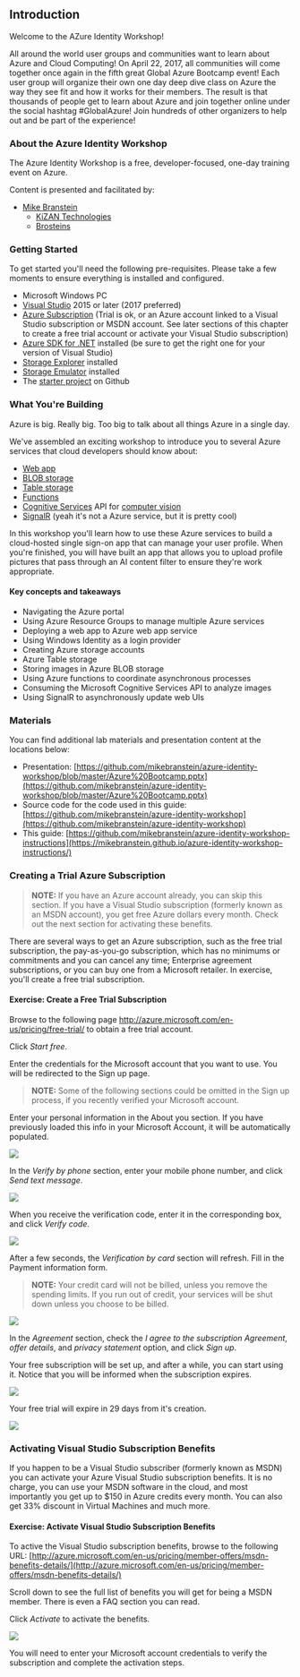 ## Introduction

Welcome to the AZure Identity Workshop! 


All around the world user groups and communities want to learn about Azure and Cloud Computing! On April 22, 2017, all communities will come together once again in the fifth great Global Azure Bootcamp event! Each user group will organize their own one day deep dive class on Azure the way they see fit and how it works for their members. The result is that thousands of people get to learn about Azure and join together online under the social hashtag #GlobalAzure! Join hundreds of other organizers to help out and be part of the experience! 

### About the Azure Identity Workshop

The Azure Identity Workshop is a free, developer-focused, one-day training event on Azure. 

Content is presented and facilitated by:

* [Mike Branstein](https://twitter.com/mikebranstein)
    * [KiZAN Technologies](http://kizan.com)
    * [Brosteins](https://brosteins.com)

### Getting Started

To get started you'll need the following pre-requisites. Please take a few moments to ensure everything is installed and configured.

* Microsoft Windows PC
* [Visual Studio](https://www.visualstudio.com) 2015 or later (2017 preferred)
* [Azure Subscription](https://azure.microsoft.com) (Trial is ok, or an Azure account linked to a Visual Studio subscription or MSDN account. See later sections of this chapter to create a free trial account or activate your Visual Studio subscription)
* [Azure SDK for .NET](https://azure.microsoft.com/en-us/downloads/) installed (be sure to get the right one for your version of Visual Studio)
* [Storage Explorer](http://storageexplorer.com/) installed
* [Storage Emulator](https://go.microsoft.com/fwlink/?LinkId=717179&clcid=0x409) installed
* The [starter project](https://github.com/mikebranstein/azure-identity-workshop/tree/start) on Github

### What You're Building

Azure is big. Really big. Too big to talk about all things Azure in a single day. 

We've assembled an exciting workshop to introduce you to several Azure services that cloud developers should know about:
* [Web app](https://azure.microsoft.com/en-us/services/app-service/web/)
* [BLOB storage](https://azure.microsoft.com/en-us/services/storage/blobs/)
* [Table storage](https://azure.microsoft.com/en-us/services/storage/tables/)
* [Functions](https://azure.microsoft.com/en-us/services/functions/)
* [Cognitive Services](https://www.microsoft.com/cognitive-services) API for [computer vision](https://www.microsoft.com/cognitive-services/en-us/computer-vision-api)
* [SignalR](https://www.asp.net/signalr) (yeah it's not a Azure service, but it is pretty cool)

In this workshop you'll learn how to use these Azure services to build a cloud-hosted single sign-on app that can manage your user profile. When you're finished, you will have built an app that allows you to upload profile pictures that pass through an AI content filter to ensure they're work appropriate. 

#### Key concepts and takeaways

* Navigating the Azure portal
* Using Azure Resource Groups to manage multiple Azure services
* Deploying a web app to Azure web app service
* Using Windows Identity as a login provider
* Creating Azure storage accounts
* Azure Table storage 
* Storing images in Azure BLOB storage
* Using Azure functions to coordinate asynchronous processes
* Consuming the Microsoft Cognitive Services API to analyze images
* Using SignalR to asynchronously update web UIs

### Materials

You can find additional lab materials and presentation content at the locations below:

* Presentation: [https://github.com/mikebranstein/azure-identity-workshop/blob/master/Azure%20Bootcamp.pptx](https://github.com/mikebranstein/azure-identity-workshop/blob/master/Azure%20Bootcamp.pptx)
* Source code for the code used in this guide: [https://github.com/mikebranstein/azure-identity-workshop](https://github.com/mikebranstein/azure-identity-workshop)
* This guide: [https://github.com/mikebranstein/azure-identity-workshop-instructions](https://mikebranstein.github.io/azure-identity-workshop-instructions/)

### Creating a Trial Azure Subscription

> **NOTE:** If you have an Azure account already, you can skip this section. If you have a Visual Studio subscription (formerly known as an MSDN account), you get free Azure dollars every month. Check out the next section for activating these benefits.

There are several ways to get an Azure subscription, such as the free trial subscription, the pay-as-you-go subscription, which has no minimums or commitments and you can cancel any time; Enterprise agreement subscriptions, or you can buy one from a Microsoft retailer. In exercise, you'll create a free trial subscription.

<h4 class="exercise-start">
    <b>Exercise</b>: Create a Free Trial Subscription
</h4>

Browse to the following page http://azure.microsoft.com/en-us/pricing/free-trial/ to obtain a free trial account.

Click *Start free*.

Enter the credentials for the Microsoft account that you want to use. You will be redirected to the Sign up page.

> **NOTE:** Some of the following sections could be omitted in the Sign up process, if you recently verified your Microsoft account.

Enter your personal information in the About you section. If you have previously loaded this info in your Microsoft Account, it will be automatically populated.

<img src="images/chapter0/sign-up.png" class="img-medium" />

In the *Verify by phone* section, enter your mobile phone number, and click *Send text message*.

<img src="images/chapter0/send-text-message.png" class="img-medium" />

When you receive the verification code, enter it in the corresponding box, and click *Verify code*.

<img src="images/chapter0/verify-code.png" class="img-medium" />

After a few seconds, the *Verification by card* section will refresh. Fill in the Payment information form. 

> **NOTE:** Your credit card will not be billed, unless you remove the spending limits. If you run out of credit, your services will be shut down unless you choose to be billed.

<img src="images/chapter0/verify-by-card.png" class="img-medium" />

In the *Agreement* section, check the *I agree to the subscription Agreement*, *offer details*, and *privacy statement* option, and click *Sign up*.

Your free subscription will be set up, and after a while, you can start using it. Notice that you will be informed when the subscription expires.

<img src="images/chapter0/agreement.png" class="img-medium" />

Your free trial will expire in 29 days from it's creation.

<img src="images/chapter0/expiration.png" class="img-medium" />

<div class="exercise-end"></div>

### Activating Visual Studio Subscription Benefits

If you happen to be a Visual Studio subscriber (formerly known as MSDN) you can activate your Azure Visual Studio subscription benefits. It is no charge, you can use your MSDN software in the cloud, and most importantly you get up to $150 in Azure credits every month. You can also get 33% discount in Virtual Machines and much more.

<h4 class="exercise-start">
    <b>Exercise</b>: Activate Visual Studio Subscription Benefits
</h4>

To active the Visual Studio subscription benefits, browse to the following URL: [http://azure.microsoft.com/en-us/pricing/member-offers/msdn-benefits-details/](http://azure.microsoft.com/en-us/pricing/member-offers/msdn-benefits-details/)

Scroll down to see the full list of benefits you will get for being a MSDN member. There is even a FAQ section you can read.

Click *Activate* to activate the benefits.

<img src="images/chapter0/activate.png" class="img-medium" />

You will need to enter your Microsoft account credentials to verify the subscription and complete the activation steps.

<div class="exercise-end"></div>
